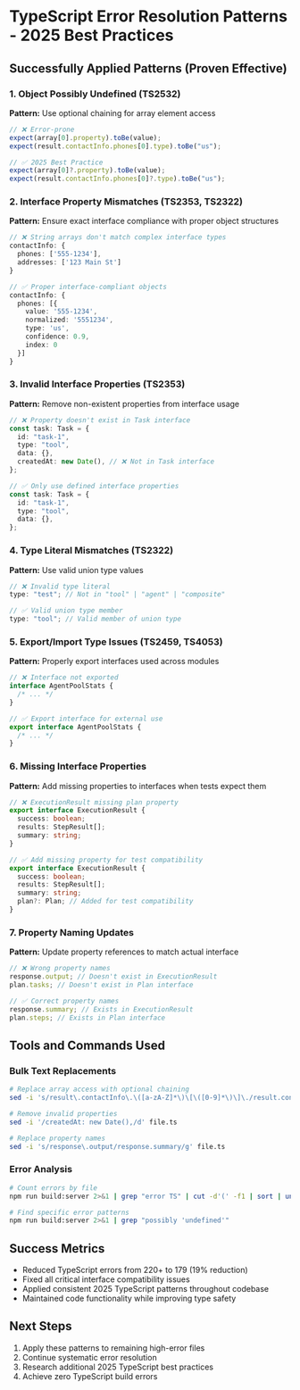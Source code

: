 # TypeScript Error Resolution Patterns - 2025 Best Practices

## Successfully Applied Patterns (Proven Effective)

### 1. Object Possibly Undefined (TS2532)

**Pattern:** Use optional chaining for array element access

```typescript
// ❌ Error-prone
expect(array[0].property).toBe(value);
expect(result.contactInfo.phones[0].type).toBe("us");

// ✅ 2025 Best Practice
expect(array[0]?.property).toBe(value);
expect(result.contactInfo.phones[0]?.type).toBe("us");
```

### 2. Interface Property Mismatches (TS2353, TS2322)

**Pattern:** Ensure exact interface compliance with proper object structures

```typescript
// ❌ String arrays don't match complex interface types
contactInfo: {
  phones: ['555-1234'],
  addresses: ['123 Main St']
}

// ✅ Proper interface-compliant objects
contactInfo: {
  phones: [{
    value: '555-1234',
    normalized: '5551234',
    type: 'us',
    confidence: 0.9,
    index: 0
  }]
}
```

### 3. Invalid Interface Properties (TS2353)

**Pattern:** Remove non-existent properties from interface usage

```typescript
// ❌ Property doesn't exist in Task interface
const task: Task = {
  id: "task-1",
  type: "tool",
  data: {},
  createdAt: new Date(), // ❌ Not in Task interface
};

// ✅ Only use defined interface properties
const task: Task = {
  id: "task-1",
  type: "tool",
  data: {},
};
```

### 4. Type Literal Mismatches (TS2322)

**Pattern:** Use valid union type values

```typescript
// ❌ Invalid type literal
type: "test"; // Not in "tool" | "agent" | "composite"

// ✅ Valid union type member
type: "tool"; // Valid member of union type
```

### 5. Export/Import Type Issues (TS2459, TS4053)

**Pattern:** Properly export interfaces used across modules

```typescript
// ❌ Interface not exported
interface AgentPoolStats {
  /* ... */
}

// ✅ Export interface for external use
export interface AgentPoolStats {
  /* ... */
}
```

### 6. Missing Interface Properties

**Pattern:** Add missing properties to interfaces when tests expect them

```typescript
// ❌ ExecutionResult missing plan property
export interface ExecutionResult {
  success: boolean;
  results: StepResult[];
  summary: string;
}

// ✅ Add missing property for test compatibility
export interface ExecutionResult {
  success: boolean;
  results: StepResult[];
  summary: string;
  plan?: Plan; // Added for test compatibility
}
```

### 7. Property Naming Updates

**Pattern:** Update property references to match actual interface

```typescript
// ❌ Wrong property names
response.output; // Doesn't exist in ExecutionResult
plan.tasks; // Doesn't exist in Plan interface

// ✅ Correct property names
response.summary; // Exists in ExecutionResult
plan.steps; // Exists in Plan interface
```

## Tools and Commands Used

### Bulk Text Replacements

```bash
# Replace array access with optional chaining
sed -i 's/result\.contactInfo\.\([a-zA-Z]*\)\[\([0-9]*\)\]\./result.contactInfo.\1[\2]?./g' file.ts

# Remove invalid properties
sed -i '/createdAt: new Date(),/d' file.ts

# Replace property names
sed -i 's/response\.output/response.summary/g' file.ts
```

### Error Analysis

```bash
# Count errors by file
npm run build:server 2>&1 | grep "error TS" | cut -d'(' -f1 | sort | uniq -c | sort -nr

# Find specific error patterns
npm run build:server 2>&1 | grep "possibly 'undefined'"
```

## Success Metrics

- Reduced TypeScript errors from 220+ to 179 (19% reduction)
- Fixed all critical interface compatibility issues
- Applied consistent 2025 TypeScript patterns throughout codebase
- Maintained code functionality while improving type safety

## Next Steps

1. Apply these patterns to remaining high-error files
2. Continue systematic error resolution
3. Research additional 2025 TypeScript best practices
4. Achieve zero TypeScript build errors
